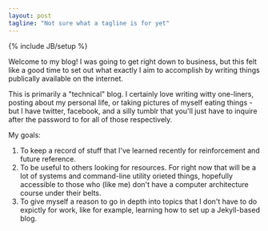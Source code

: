 ```yaml
---
layout: post
tagline: "Not sure what a tagline is for yet"
---
```

{% include JB/setup %}

Welcome to my blog! I was going to get right down to business, but this felt like a good time to set out what exactly
I aim to accomplish by writing things publically available on the internet.

This is primarily a "technical" blog. I certainly love writing witty one-liners, posting about my personal life, or taking pictures of myself eating things - but I have twitter, facebook, and a silly tumblr that you'll just have to inquire after the password to for all of those respectively.

My goals:
1. To keep a record of stuff that I've learned recently for reinforcement and future reference.
2. To be useful to others looking for resources. For right now that will be a lot of systems and command-line utility orieted things, hopefully accessible to those who (like me) don't have a computer architecture course under their belts. 
3. To give myself a reason to go in depth into topics that I don't have to do expictly for work, like for example, learning how to set up a Jekyll-based blog.
